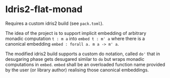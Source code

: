 # Idris2-flat-monad

Requires a custom idris2 build (see `pack.toml`). 

The idea of the project is to support implicit embedding of arbitrary monadic computation `t : m a` into `embed t : m' a` where
there is a canonical embedding `embed : forall a. m a -> m' a`.

The modified idris2 build supports a custom do notation, called `do'` that in desugaring phase gets desugared similar to `do` but wraps monadic computations in `embed`.
`embed` shall be an overloaded function name provided by the user (or library author) realising those canonical embeddings.
